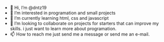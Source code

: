 - 👋 Hi, I’m @dntz19
- 👀 I’m interested in programation and small projects 
- 🌱 I’m currently learning html, css and javascript
- 💞️ I’m looking to collaborate on projects for starters that can improve my skills. i just want to learn more about programation.
- 📫 How to reach me just send me a message or send me an e-mail.

<!---
dntz19/dntz19 is a ✨ special ✨ repository because its `README.md` (this file) appears on your GitHub profile.
You can click the Preview link to take a look at your changes.
--->
